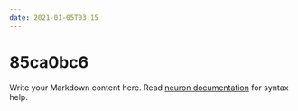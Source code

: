 ```yaml
---
date: 2021-01-05T03:15
---
```


# 85ca0bc6

Write your Markdown content here. Read [neuron documentation](https://neuron.zettel.page/2011404.html) for syntax help.

